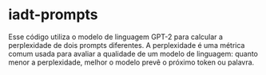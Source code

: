 # iadt-prompts
Esse código utiliza o modelo de linguagem GPT-2 para calcular a perplexidade de dois prompts diferentes. A perplexidade é uma métrica comum usada para avaliar a qualidade de um modelo de linguagem: quanto menor a perplexidade, melhor o modelo prevê o próximo token ou palavra.
